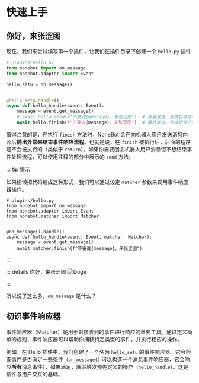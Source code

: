 <script setup lang="ts">
import helloHibiscusChat from '@/chatComponents/guide/helloHibiscusChat.vue'
</script>

# 快速上手

## 你好，来张涩图

现在，我们来尝试编写第一个插件，让我们在插件目录下创建一个 `hello.py` 插件

```py
# plugins/hello.py
from nonebot import on_message
from nonebot.adapter import Event

hello_setu = on_message()


@hello_setu.handle()
async def hello_handle(event: Event):
    message = event.get_message()
    # await hello.send(f"不要说{message}，来张涩图")  # 普通发送，完成后继续后续流程
    await hello.finish(f"不要说{message}，来张涩图")  # 最终发送，完成后停止整个流程
```

<hello-hibiscus-chat />

值得注意的是，在执行 `finish` 方法时，NoneBot 会在向机器人用户发送消息内容后**抛出异常来结束事件响应流程**。也就是说，在
`finish` 被执行后，后面的程序是不会被执行的（类似于 `return`）。如果你需要回复机器人用户消息但不想结束事件处理流程，可以使用注释的部分中展示的 `send` 方法。

::: tip 提示

如果偷懒把代码缩成这种形式，我们可以通过设定 `matcher` 参数来调用事件响应器操作。

```py{4,8}
# plugins/hello.py
from nonebot import on_message
from nonebot.adapter import Event
from nonebot.matcher import Matcher


@on_message().handle()
async def hello_handle(event: Event, matcher: Matcher):
    message = event.get_message()
    await matcher.finish(f"不要说{message}，来张涩图")
```

:::

::: details 你好，来张涩图 <img src="/images/guide/wangwang.webp" alt="Doge" class="face"/>

<comment />

:::

所以说了这么多，`on_message` 是什么？

## 初识事件响应器

事件响应器（Matcher）是用于对接收到的事件进行响应的重要工具。通过定义简单的规则，事件响应器可以帮助你捕获特定类型的事件，并执行相应的操作。

例如，在 Hello 插件中，我们创建了一个名为 `hello_setu` 的事件响应器。它会检查事件是否满足一些条件（`on_message()`
可以构造一个消息事件响应器，它会响应**所有**消息事件），如果满足，就会触发预先定义的操作（`hello_handle`）。这是插件与用户交互的基础。

<!-- [以下不是初阶内容] -->
<!-- 以下 ChatWindow 的需改以适配 FakeQQUI 更新 -->
<!--
## 辅助函数

NoneBot 提供了许多方便的工具，来帮助你更优雅地向别人要涩图，被称为“事件响应器辅助函数”（下称“辅助函数”）这些辅助函数不仅简化了
<ruby>代码编写<rp>(</rp><rt>索要涩图</rt><rp>)</rp></ruby> 的过程，还提高了代码的可读性。

接下来，我们将详细介绍这些辅助函数，并展示如何使用它们来创建你所需的事件响应器。无论你是否有编程经验，这些工具都能够帮助你更轻松地开发插件，让你专注于功能实现而不是纠结于代码细节。

## 创建事件响应器

我们直接使用 `on_command()` 辅助函数来创建一个事件响应器：

```py
from nonebot import on_command

setu = on_command("来张涩图")
```

这样，我们就获得一个名为 `setu` 的事件响应器了，这个事件响应器会对 `/来张涩图` 开头的消息进行响应。

::: tip 提示

如果一条消息中包含 “@机器人” 或以 “机器人的昵称” 开头，例如 `@bot /来张涩图` 时，为了方便命令匹配，`@bot` 会被自动去除，即事件响应器收到的信息内容为 `来张涩图`。 同时，`event.is_tome()` 将会返回 `True`，表示该事件与机器人相关。

:::

### 添加参数

在辅助函数中，我们可以添加一些参数来对事件响应器进行更加精细的调整，例如事件响应器的优先级、匹配规则等。例如：

```py
from nonebot import on_command
from nonebot.rule import to_me


setu = on_command(
    "来张涩图",
    aliases={"来张色图"},
    rule=to_me(),
    priority=10,
    block=True
)

```

在上述代码中，我们在 `on_command` 辅助函数中添加了两个命令，并将 `to_me` 设置为 `True`。
这样，我们就获得了一个可以响应 `来张涩图` 和 `来张色图` 的两个命令，同时需要 `@bot` 才会响应的事件响应器。

::: tip 提示
需要注意的是，不同的辅助函数有不同的可选参数。在使用辅助函数之前，您可以参考编辑器的提示，以了解不同函数的可选参数。
:::

## 常用辅助函数

通过导入不同的辅助函数，你可以轻松创建不同类型的事件响应器。接下来，我们将介绍一些常用的辅助函数，让你更好地掌握它们的用法。

::: tip 提示

你可以尝试使用下列的示例代码创建插件，亲身体验一下这些辅助函数的用法。

:::

### on_message

`on_message` 是一个消息事件响应器，它会响应所有消息事件。

```py
from nonebot import on_message
from nonebot.matcher import Matcher

@on_message().handle()
async def _(matcher: Matcher):
    await matcher.finish("on_message!")
```

### on_notice

`on_notice` 是一个通知事件响应器，它会响应所有通知事件。

```py
from nonebot import on_notice
from nonebot.matcher import Matcher

@on_notice().handle()
async def _(matcher: Matcher):
    await matcher.finish("on_notice!")
```

### on_request

`on_request` 是一个请求事件响应器，它会响应所有请求事件。

```py
from nonebot import on_request
from nonebot.matcher import Matcher

@on_request().handle()
async def _(matcher: Matcher):
    await matcher.finish("on_request!")
```

### on_command

`on_command` 是一个消息事件响应器，它会响应所有以指定命令开头的消息事件。

::: warning 注意

`on_command` 受到配置项中的 COMMAND_START 的影响，需要在命令前额外加上 `command_start` 才能触发响应。

默认配置下，`on_command` 只会对以 `/` 开头的消息事件进行响应。

:::

```py
from nonebot import on_command
from nonebot.matcher import Matcher

# 响应所有以 "/来张涩图" 开头的消息事件
@on_command("来张涩图").handle()
async def _(matcher: Matcher):
    await matcher.finish("涩图.jpg")
```

<chat-window title="NoneBot Console">
  <chat-msg name="Komorebi" avatar="/avatar/komorebi.webp" onright>/来张涩图</chat-msg>
  <chat-msg name="Hibiscus" tag="机器人" avatar="/avatar/hibiscus.webp">涩图.jpg</chat-msg>
  <chat-msg name="Komorebi" avatar="/avatar/komorebi.webp" onright>/来张涩图 xxx</chat-msg>
  <chat-msg name="Hibiscus" tag="机器人" avatar="/avatar/hibiscus.webp">涩图.jpg!</chat-msg>
</chat-window>

### on_shell_command

`on_shell_command` 是一个消息事件响应器，它会响应所有以指定命令开头的消息事件，并且支持 `shell_like` 解析参数。

`ArgumentParser` 参考文档: [argparse]

::: warning 注意

`on_shell_command` 受到配置项中的 `COMMAND_START` 的影响，需要在命令前额外加上 `command_start` 才能触发响应。

`默认配置下，on_shell_command` 只会对以 `/` 开头的消息事件进行响应。
:::

```py
from nonebot.matcher import Matcher
from nonebot.rule import ArgumentParser
from nonebot.plugin import on_shell_command

# 创建一个参数解析器
parser = ArgumentParser()
parser.add_argument("arg", type=str, help="arg help")

# 响应所有以 "/来张涩图" 开头的消息事件
@on_shell_command("shell", parser=parser).handle()
async def _(matcher: Matcher):
    await matcher.finish("涩图.jpg!")
```

<chat-window title="NoneBot Console">
  <chat-msg name="Komorebi" avatar="/avatar/komorebi.webp" onright>/来张涩图</chat-msg>
  <chat-msg name="Hibiscus" tag="机器人" avatar="/avatar/hibiscus.webp">涩图.jpg</chat-msg>
  <chat-msg name="Komorebi" avatar="/avatar/komorebi.webp" onright>/来张涩图 xxx</chat-msg>
  <chat-msg name="Hibiscus" tag="机器人" avatar="/avatar/hibiscus.webp">涩图.jpg</chat-msg>
</chat-window>

### on_startwith

`on_startswith` 是一个消息事件响应器，它会响应所有以指定内容开头的消息事件。

```py
from nonebot import on_startswith
from nonebot.matcher import Matcher

# 响应所有以 "start" 开头的消息事件
@on_startswith("start").handle()
async def _(matcher: Matcher):
    await matcher.finish("on_startswith!")
```

<chat-window title="NoneBot Console">
  <chat-msg name="Komorebi" avatar="/avatar/komorebi.webp" onright>start</chat-msg>
  <chat-msg name="Hibiscus" tag="机器人" avatar="/avatar/hibiscus.webp">on_startswith!</chat-msg>
  <chat-msg name="Komorebi" avatar="/avatar/komorebi.webp" onright>startxxx</chat-msg>
  <chat-msg name="Hibiscus" tag="机器人" avatar="/avatar/hibiscus.webp">on_startswith!</chat-msg>
</chat-window>

### on_endwith

`on_endswith` 是一个消息事件响应器，它会响应所有以指定内容开头的消息事件。

```py
from nonebot import on_endswith
from nonebot.matcher import Matcher

# 响应所有以 "end" 开头的消息事件
@on_endswith("end").handle()
async def _(matcher: Matcher):
    await matcher.finish("on_endswith!")
```

<chat-window title="NoneBot Console">
  <chat-msg name="Komorebi" avatar="/avatar/komorebi.webp" onright>end</chat-msg>
  <chat-msg name="Hibiscus" tag="机器人" avatar="/avatar/hibiscus.webp">on_endswith!</chat-msg>
  <chat-msg name="Komorebi" avatar="/avatar/komorebi.webp" onright>xxxend</chat-msg>
  <chat-msg name="Hibiscus" tag="机器人" avatar="/avatar/hibiscus.webp">on_endswith!</chat-msg>
</chat-window>

### on_fullmatch

`on_fullmatch` 是一个消息事件响应器，它会响应所有与指定内容完全一致的消息事件。

```py
from nonebot import on_fullmatch
from nonebot.matcher import Matcher

# 响应所有完全匹配 "full" 的消息事件
@on_fullmatch("full").handle()
async def _(matcher: Matcher):
    await matcher.finish("on_fullmatch!")
```

<chat-window title="NoneBot Console">
  <chat-msg name="Komorebi" avatar="/avatar/komorebi.webp" onright>full</chat-msg>
  <chat-msg name="Hibiscus" tag="机器人" avatar="/avatar/hibiscus.webp">on_fullmatch!</chat-msg>
</chat-window>

### on_keyword

`on_keyword` 是一个消息事件响应器，它会响应所有包含指定内容的消息事件。

```py
from nonebot import on_keyword
from nonebot.matcher import Matcher

# 响应所有包含 "key" 的消息事件
@on_keyword("key").handle()
async def _(matcher: Matcher):
    await matcher.finish("on_keyword!")
```

<chat-window title="NoneBot Console">
  <chat-msg name="Komorebi" avatar="/avatar/komorebi.webp" onright>key</chat-msg>
  <chat-msg name="Hibiscus" tag="机器人" avatar="/avatar/hibiscus.webp">on_keyword!</chat-msg>
  <chat-msg name="Komorebi" avatar="/avatar/komorebi.webp" onright>xxxkeyxxx</chat-msg>
  <chat-msg name="Hibiscus" tag="机器人" avatar="/avatar/hibiscus.webp">on_keyword!</chat-msg>
</chat-window>

### on_regex

`on_regex` 是一个消息事件响应器，它会响应所有匹配指定正则表达式的消息事件。

```py
from nonebot import on_regex
from nonebot.matcher import Matcher

# 响应所有匹配 "regex" 的消息事件
@on_regex(r"regex").handle()
async def _(matcher: Matcher):
    await matcher.finish("on_regex!")
```

<chat-window title="NoneBot Console">
  <chat-msg name="Komorebi" avatar="/avatar/komorebi.webp" onright>regex</chat-msg>
  <chat-msg name="Hibiscus" tag="机器人" avatar="/avatar/hibiscus.webp">on_regex!</chat-msg>
  <chat-msg name="Komorebi" avatar="/avatar/komorebi.webp" onright>xxxregexxxx</chat-msg>
  <chat-msg name="Hibiscus" tag="机器人" avatar="/avatar/hibiscus.webp">on_regex!</chat-msg>
</chat-window>

[argparse]: https://docs.python.org/3/library/argparse.html

-->
